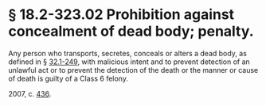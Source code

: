 # § 18.2-323.02 Prohibition against concealment of dead body; penalty.

<p>Any person who transports, secretes, conceals or alters a dead body, as defined in § <a href='http://law.lis.virginia.gov/vacode/32.1-249/'>32.1-249</a>, with malicious intent and to prevent detection of an unlawful act or to prevent the detection of the death or the manner or cause of death is guilty of a Class 6 felony.</p><p>2007, c. <a href='http://lis.virginia.gov/cgi-bin/legp604.exe?071+ful+CHAP0436'>436</a>.</p>